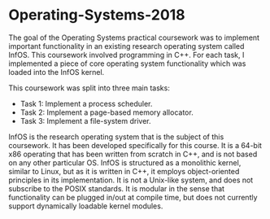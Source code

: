 # Operating-Systems-2018

The goal of the Operating Systems practical coursework was to implement important functionality
in an existing research operating system called InfOS. This coursework involved programming in C++. For each task, I implemented a piece of core operating system functionality which was loaded into the InfOS kernel.

This coursework was split into three main tasks:
* Task 1: Implement a process scheduler. 
* Task 2: Implement a page-based memory allocator. 
* Task 3: Implement a file-system driver. 

InfOS is the research operating system that is the subject of this coursework. It has been developed specifically for this course. It is a 64-bit x86 operating that has been written from scratch in C++, and is not based on any other particular OS.
InfOS is structured as a monolithic kernel, similar to Linux, but as it is written in C++, it employs object-oriented principles in its implementation. It is not a Unix-like system, and does not subscribe to the POSIX standards. It is modular in the sense that functionality can be plugged in/out at compile time, but does not currently support dynamically loadable kernel
modules.

